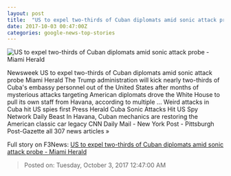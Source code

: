 ```yaml
---
layout: post
title:  "US to expel two-thirds of Cuban diplomats amid sonic attack probe - Miami Herald"
date: 2017-10-03 00:47:00Z
categories: google-news-top-stories
---
```


![US to expel two-thirds of Cuban diplomats amid sonic attack probe - Miami Herald](http://pics.mcclatchyinteractive.com/news/nation-world/ss5rsj/picture176682671/alternates/LANDSCAPE_1140/CUBA-EXPEL)

Newsweek US to expel two-thirds of Cuban diplomats amid sonic attack probe Miami Herald The Trump administration will kick nearly two-thirds of Cuba's embassy personnel out of the United States after months of mysterious attacks targeting American diplomats drove the White House to pull its own staff from Havana, according to multiple ... Weird attacks in Cuba hit US spies first Press Herald Cuba Sonic Attacks Hit US Spy Network Daily Beast In Havana, Cuban mechanics are restoring the American classic car legacy CNN Daily Mail - New York Post - Pittsburgh Post-Gazette all 307 news articles »


Full story on F3News: [US to expel two-thirds of Cuban diplomats amid sonic attack probe - Miami Herald](http://www.f3nws.com/n/xXXCQC)

> Posted on: Tuesday, October 3, 2017 12:47:00 AM
